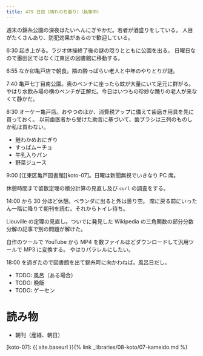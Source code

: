 ```yaml
---
title: 479 日目（晴れのち曇り）（執筆中）
---
```


週末の錦糸公園の深夜はたいへんにぎやかだ。若者が酒盛りをしている。
人目がたくさんあり、防犯効果があるので歓迎している。

6:30 起き上がる。ラジオ体操終了後の謎の唸りとともに公園を出る。
日曜日なので墨田区ではなく江東区の図書館に移動する。

6:55 なか卯亀戸店で朝食。隣の酔っぱらい老人と中年のやりとりが謎。

7:40 亀戸七丁目南公園。奥のベンチに座ったら蚊が大量にいて足元に群がる。
やはり水飲み場の横のベンチが正解だ。今日はいつもの珍妙な踊りの老人が来なくて静かだ。

8:30 オーケー亀戸店。おやつのほか、消費税アップに備えて歯磨き用具を先に買っておく。
以前歯医者から受けた助言に基づいて、歯ブラシは三列のものしか私は買わない。
* 鮭わかめおにぎり
* すっぱムーチョ
* 牛乳入りパン
* 野菜ジュース

9:00 [江東区亀戸図書館][koto-07]。日曜は新聞無視でいきなり PC 席。

休憩時間まで留数定理の積分計算の見直し及び `curl` の調査をする。

14:00 から 30 分ほど休憩。ベランダに出ると外は曇り空。
席に戻る前にいったん一階に降りて朝刊を読む。それからトイレ待ち。

Liouville の定理の見直し。ついでに発見した Wikipedia の三角関数の部分分数分解の記事で別の問題が解けた。

自作のツールで YouTube から MP4 を数ファイルほどダウンロードして汎用ツールで MP3 に変換する。
やはりパラレルにしたい。

18:00 を過ぎたので図書館を出て錦糸町に向かわねば。風呂日だし。

* TODO: 風呂（ある場合）
* TODO: 晩飯
* TODO: ゲーセン

# 読み物

* 朝刊（産経、朝日）

[koto-07]: {{ site.baseurl }}{% link _libraries/08-koto/07-kameido.md %}
